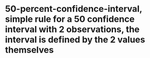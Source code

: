 # 50-percent-confidence-interval, simple rule for a 50 confidence interval with 2 observations, the interval is defined by the 2 values themselves
